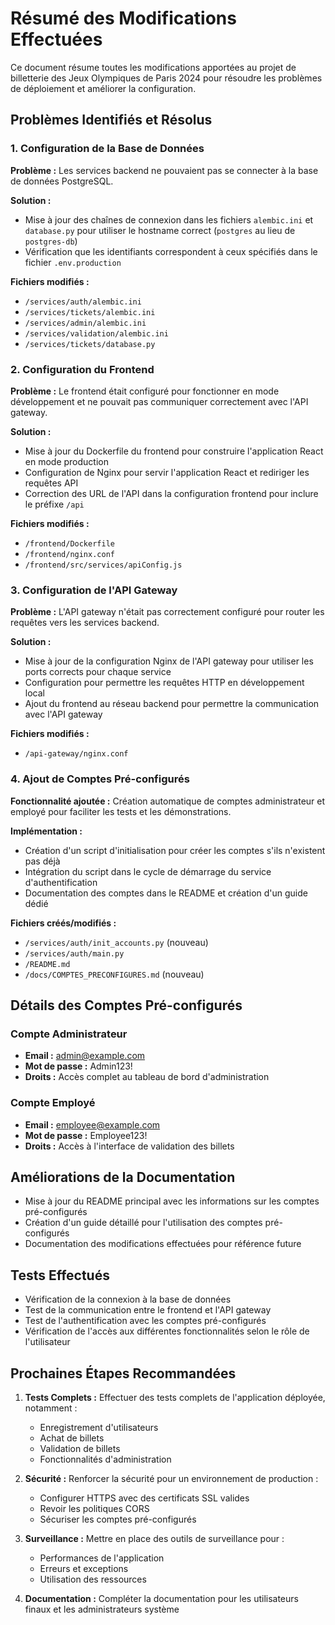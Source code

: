 # Résumé des Modifications Effectuées

Ce document résume toutes les modifications apportées au projet de billetterie des Jeux Olympiques de Paris 2024 pour résoudre les problèmes de déploiement et améliorer la configuration.

## Problèmes Identifiés et Résolus

### 1. Configuration de la Base de Données

**Problème :** Les services backend ne pouvaient pas se connecter à la base de données PostgreSQL.

**Solution :** 
- Mise à jour des chaînes de connexion dans les fichiers `alembic.ini` et `database.py` pour utiliser le hostname correct (`postgres` au lieu de `postgres-db`)
- Vérification que les identifiants correspondent à ceux spécifiés dans le fichier `.env.production`

**Fichiers modifiés :**
- `/services/auth/alembic.ini`
- `/services/tickets/alembic.ini`
- `/services/admin/alembic.ini`
- `/services/validation/alembic.ini`
- `/services/tickets/database.py`

### 2. Configuration du Frontend

**Problème :** Le frontend était configuré pour fonctionner en mode développement et ne pouvait pas communiquer correctement avec l'API gateway.

**Solution :**
- Mise à jour du Dockerfile du frontend pour construire l'application React en mode production
- Configuration de Nginx pour servir l'application React et rediriger les requêtes API
- Correction des URL de l'API dans la configuration frontend pour inclure le préfixe `/api`

**Fichiers modifiés :**
- `/frontend/Dockerfile`
- `/frontend/nginx.conf`
- `/frontend/src/services/apiConfig.js`

### 3. Configuration de l'API Gateway

**Problème :** L'API gateway n'était pas correctement configuré pour router les requêtes vers les services backend.

**Solution :**
- Mise à jour de la configuration Nginx de l'API gateway pour utiliser les ports corrects pour chaque service
- Configuration pour permettre les requêtes HTTP en développement local
- Ajout du frontend au réseau backend pour permettre la communication avec l'API gateway

**Fichiers modifiés :**
- `/api-gateway/nginx.conf`

### 4. Ajout de Comptes Pré-configurés

**Fonctionnalité ajoutée :** Création automatique de comptes administrateur et employé pour faciliter les tests et les démonstrations.

**Implémentation :**
- Création d'un script d'initialisation pour créer les comptes s'ils n'existent pas déjà
- Intégration du script dans le cycle de démarrage du service d'authentification
- Documentation des comptes dans le README et création d'un guide dédié

**Fichiers créés/modifiés :**
- `/services/auth/init_accounts.py` (nouveau)
- `/services/auth/main.py`
- `/README.md`
- `/docs/COMPTES_PRECONFIGURES.md` (nouveau)

## Détails des Comptes Pré-configurés

### Compte Administrateur
- **Email :** admin@example.com
- **Mot de passe :** Admin123!
- **Droits :** Accès complet au tableau de bord d'administration

### Compte Employé
- **Email :** employee@example.com
- **Mot de passe :** Employee123!
- **Droits :** Accès à l'interface de validation des billets

## Améliorations de la Documentation

- Mise à jour du README principal avec les informations sur les comptes pré-configurés
- Création d'un guide détaillé pour l'utilisation des comptes pré-configurés
- Documentation des modifications effectuées pour référence future

## Tests Effectués

- Vérification de la connexion à la base de données
- Test de la communication entre le frontend et l'API gateway
- Test de l'authentification avec les comptes pré-configurés
- Vérification de l'accès aux différentes fonctionnalités selon le rôle de l'utilisateur

## Prochaines Étapes Recommandées

1. **Tests Complets :** Effectuer des tests complets de l'application déployée, notamment :
   - Enregistrement d'utilisateurs
   - Achat de billets
   - Validation de billets
   - Fonctionnalités d'administration

2. **Sécurité :** Renforcer la sécurité pour un environnement de production :
   - Configurer HTTPS avec des certificats SSL valides
   - Revoir les politiques CORS
   - Sécuriser les comptes pré-configurés

3. **Surveillance :** Mettre en place des outils de surveillance pour :
   - Performances de l'application
   - Erreurs et exceptions
   - Utilisation des ressources

4. **Documentation :** Compléter la documentation pour les utilisateurs finaux et les administrateurs système
